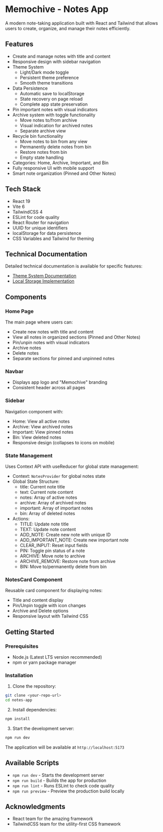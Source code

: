 # Memochive - Notes App

A modern note-taking application built with React and Tailwind that allows users to create, organize, and manage their notes efficiently.

## Features

- Create and manage notes with title and content
- Responsive design with sidebar navigation
- Theme System
  - Light/Dark mode toggle
  - Persistent theme preference
  - Smooth theme transitions
- Data Persistence
  - Automatic save to localStorage
  - State recovery on page reload
  - Complete app state preservation
- Pin important notes with visual indicators
- Archive system with toggle functionality
  - Move notes to/from archive
  - Visual indication for archived notes
  - Separate archive view
- Recycle bin functionality
  - Move notes to bin from any view
  - Permanently delete notes from bin
  - Restore notes from bin
  - Empty state handling
- Categories: Home, Archive, Important, and Bin
- Fully responsive UI with mobile support
- Smart note organization (Pinned and Other Notes)

## Tech Stack

- React 19
- Vite 6
- TailwindCSS 4
- ESLint for code quality
- React Router for navigation
- UUID for unique identifiers
- localStorage for data persistence
- CSS Variables and Tailwind for theming

## Technical Documentation

Detailed technical documentation is available for specific features:

- [Theme System Documentation](src/docs/THEMING.md)
- [Local Storage Implementation](src/docs/STORAGE.md)

## Components

### Home Page

The main page where users can:

- Create new notes with title and content
- View all notes in organized sections (Pinned and Other Notes)
- Pin/unpin notes with visual indicators
- Archive notes
- Delete notes
- Separate sections for pinned and unpinned notes

### Navbar

- Displays app logo and "Memochive" branding
- Consistent header across all pages

### Sidebar

Navigation component with:

- Home: View all active notes
- Archive: View archived notes
- Important: View pinned notes
- Bin: View deleted notes
- Responsive design (collapses to icons on mobile)

### State Management

Uses Context API with useReducer for global state management:

- Context: `NotesProvider` for global notes state
- Global State Structure:
  - title: Current note title
  - text: Current note content
  - notes: Array of active notes
  - archive: Array of archived notes
  - important: Array of important notes
  - bin: Array of deleted notes
- Actions:
  - TITLE: Update note title
  - TEXT: Update note content
  - ADD_NOTE: Create new note with unique ID
  - ADD_IMPORTANT_NOTE: Create new important note
  - CLEAR_INPUT: Reset input fields
  - PIN: Toggle pin status of a note
  - ARCHIVE: Move note to archive
  - ARCHIVE_REMOVE: Restore note from archive
  - BIN: Move to/permanently delete from bin

### NotesCard Component

Reusable card component for displaying notes:

- Title and content display
- Pin/Unpin toggle with icon changes
- Archive and Delete options
- Responsive layout with Tailwind CSS

## Getting Started

### Prerequisites

- Node.js (Latest LTS version recommended)
- npm or yarn package manager

### Installation

1. Clone the repository:

```bash
git clone <your-repo-url>
cd notes-app
```

2. Install dependencies:

```bash
npm install
```

3. Start the development server:

```bash
npm run dev
```

The application will be available at `http://localhost:5173`

## Available Scripts

- `npm run dev` - Starts the development server
- `npm run build` - Builds the app for production
- `npm run lint` - Runs ESLint to check code quality
- `npm run preview` - Preview the production build locally

## Acknowledgments

- React team for the amazing framework
- TailwindCSS team for the utility-first CSS framework
